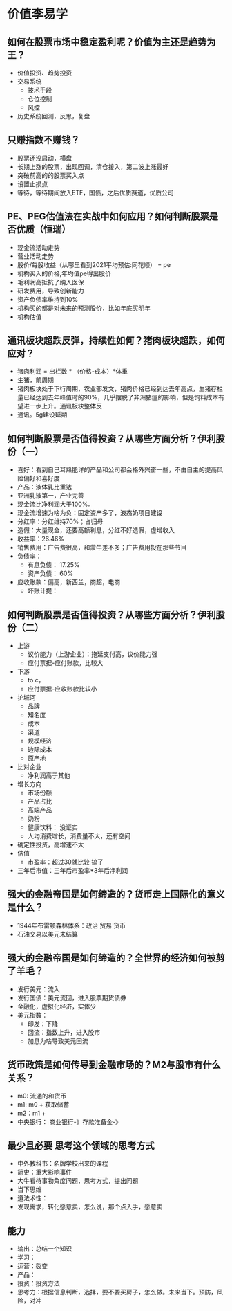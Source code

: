 # 价值李易学
## 如何在股票市场中稳定盈利呢？价值为主还是趋势为王？
+ 价值投资、趋势投资
+ 交易系统
  + 技术手段
  + 仓位控制
  + 风控
+ 历史系统回测，反思，复盘

## 只赚指数不赚钱？
+ 股票还没启动，横盘
+ 长期上涨的股票，出现回调，清仓接入，第二波上涨最好
+ 突破前高的的股票买入点
+ 设置止损点
+ 等待，等待期间放入ETF，国债，之后优质赛道，优质公司

## PE、PEG估值法在实战中如何应用？如何判断股票是否优质（恒瑞）
+ 现金流活动走势
+ 营业活动走势
+ 股价/每股收益（从哪里看到2021平均预估:同花顺） = pe
+ 机构买入的价格,年均值pe得出股价
+ 毛利润高抵抗了纳入医保
+ 研发费用，导致创新能力
+ 资产负债率维持到10%
+ 机构买的都是对未来的预测股价，比如年底买明年
+ 机构估值

## 通讯板块超跌反弹，持续性如何？猪肉板块超跌，如何应对？
+ 猪肉利润 = 出栏数 * （价格-成本）*体重
+ 生猪，前周期
+ 猪肉板块处于下行周期，农业部发文，猪肉价格已经到达去年高点，生猪存栏量已经达到去年峰值时的90%，几乎摆脱了非洲猪瘟的影响，但是饲料成本有望进一步上升。通讯板块整体反
+ 通讯。5g建设延期

## 如何判断股票是否值得投资？从哪些方面分析？伊利股份（一）
+ 喜好：看到自己耳熟能详的产品和公司都会格外兴奋一些，不由自主的提高风险偏好和喜好度
+ 产品：液体乳比重达
+ 亚洲乳液第一，产业完善
+ 现金流比净利润大于100%。
+ 现金流增速为啥为负：固定资产多了，液态奶项目建设
+ 分红率：分红维持70%；占归母
+ 造假：大量现金，还要高额利息，分红不好造假，虚增收入
+ 收益率：26.46%
+ 销售费用：广告费很高，和蒙牛差不多；广告费用投在那些节目
+ 负债率：
  + 有息负债： 17.25%
  + 资产负债： 60%
+ 应收账款：偏高，新西兰，商超，电商
  + 坏账计提：
## 如何判断股票是否值得投资？从哪些方面分析？伊利股份（二）
+ 上游
  + 议价能力（上游企业）：拖延支付高，议价能力强
  + 应付票据-应付账款，比较大
+ 下游
  + to c，
  + 应付票据-应收账款比较小
+ 护城河
  + 品牌
  + 知名度
  + 成本
  + 渠道
  + 规模经济
  + 边际成本
  + 原产地
+ 比对企业
  + 净利润高于其他
+ 增长方向
  + 市场份额
  + 产品占比
  + 高端产品
  + 奶粉
  + 健康饮料： 没证实
  + 人均消费增长，消费量不大，还有空间
+ 确定性投资，高增速不大
+ 估值
  + 市盈率：超过30就比较 搞了
+ 三年后市值：三年后市盈率*3年后净利润

## 强大的金融帝国是如何缔造的？货币走上国际化的意义是什么？
+ 1944年布雷顿森林体系：政治 贸易 货币
+ 石油交易以美元未结算

## 强大的金融帝国是如何缔造的？全世界的经济如何被剪了羊毛？
+ 发行美元：流入
+ 发行国债：美元流回，进入股票期货债券
+ 金融化，虚拟化经济，实体少
+ 美元指数：
  + 印发：下降
  + 回流：指数上升，进入股市
  + 加息为啥导致美元回流

## 货币政策是如何传导到金融市场的？M2与股市有什么关系？
+ m0: 流通的和货币
+ m1: m0 + 获取储蓄
+ m2：m1 + 
+ 中央银行： 商业银行-》存款准备金-》

## 最少且必要 思考这个领域的思考方式
+ 中外教科书：名牌学校出来的课程
+ 简史：重大影响事件
+ 大牛看待事物角度问题，思考方式，提出问题
+ 当下思维
+ 道法术性：
+ 发现需求，转化愿意卖，怎么说，那个点入手，愿意卖
  
## 能力
+ 输出：总结一个知识
+ 学习：
+ 运营：裂变
+ 产品：
+ 投资：投资方法
+ 思考力：根据信息判断，选择，要不要买房子，怎么做。未来当下。预防，风险，对冲